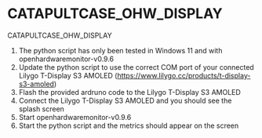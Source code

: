 # CATAPULTCASE_OHW_DISPLAY
CATAPULTCASE_OHW_DISPLAY

1. The python script has only been tested in Windows 11 and with openhardwaremonitor-v0.9.6
2. Update the python script to use the correct COM port of your connected Lilygo T-Display S3 AMOLED (https://www.lilygo.cc/products/t-display-s3-amoled)
3. Flash the provided ardruno code to the Lilygo T-Display S3 AMOLED
4. Connect the Lilygo T-Display S3 AMOLED and you should see the splash screen
5. Start openhardwaremonitor-v0.9.6
6. Start the python script and the metrics should appear on the screen
